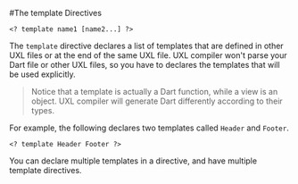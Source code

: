 #The template Directives

    <? template name1 [name2...] ?>

The `template` directive declares a list of templates that are defined in other UXL files or at the end of the same UXL file. UXL compiler won't parse your Dart file or other UXL files, so you have to declares the templates that will be used explicitly.

> Notice that a template is actually a Dart function, while a view is an object. UXL compiler will generate Dart differently according to their types.

For example, the following declares two templates called `Header` and `Footer`.

    <? template Header Footer ?>

You can declare multiple templates in a directive, and have multiple template directives.
